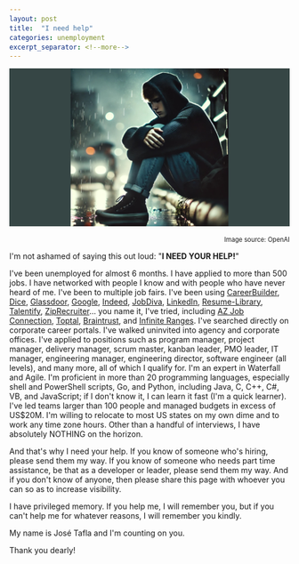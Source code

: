 ```yaml
---
layout: post
title:  "I need help"
categories: unemployment
excerpt_separator: <!--more-->
---
```

![Help!](/assets/images/help.jpeg)
<div style="font-size: 0.8em; text-align: right">Image source: OpenAI</div>

I'm not ashamed of saying this out loud: "**I NEED YOUR HELP!**"
<!--more-->

I've been unemployed for almost 6 months. I have applied to more than 500 jobs. I have networked with people I know and with people who have never heard of me. I've been to multiple job fairs. I've been using [CareerBuilder](https://www.careerbuilder.com/), [Dice](https://www.dice.com/), [Glassdoor](https://www.glassdoor.com/), [Google](https://www.google.com), [Indeed](https://www.indeed.com/), [JobDiva](https://www.jobdiva.com/), [LinkedIn](https://www.linkedin.com/), [Resume-Library](https://www.resume-library.com/), [Talentify](https://www.talentify.io/), [ZipRecruiter](https://www.ziprecruiter.com/)… you name it, I've tried, including [AZ Job Connection](https://www.azjobconnection.gov/), [Toptal](https://www.toptal.com/), [Braintrust](https://www.usebraintrust.com/), and [Infinite Ranges](https://www.infiniteranges.com/). I've searched directly on corporate career portals. I've walked uninvited into agency and corporate offices. I've applied to positions such as program manager, project manager, delivery manager, scrum master, kanban leader, PMO leader, IT manager, engineering manager, engineering director, software engineer (all levels), and many more, all of which I qualify for. I'm an expert in Waterfall and Agile. I'm proficient in more than 20 programming languages, especially shell and PowerShell scripts, Go, and Python, including Java, C, C++, C#, VB, and JavaScript; if I don't know it, I can learn it fast (I'm a quick learner). I've led teams larger than 100 people and managed budgets in excess of US$20M. I'm willing to relocate to most US states on my own dime and to work any time zone hours. Other than a handful of interviews, I have absolutely NOTHING on the horizon.

And that's why I need your help. If you know of someone who's hiring, please send them my way. If you know of someone who needs part time assistance, be that as a developer or leader, please send them my way. And if you don't know of anyone, then please share this page with whoever you can so as to increase visibility.

I have privileged memory. If you help me, I will remember you, but if you can't help me for whatever reasons, I will remember you kindly.

My name is José Tafla and I'm counting on you.

Thank you dearly!
